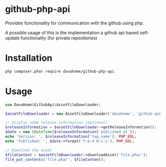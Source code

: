 # github-php-api

Provides functionality for communication with the github using php.

A possible usage of this is the implementation a github api based self-update functionality (for private repositories)

# Installation

```bash
php composer.phar require davahome/github-php-api
```


# Usage

```php
use DavaHome\GithubApi\AssetFileDownloader;

$assetFileDownloader = new AssetFileDownloader('davahome', 'github-api', '<TOKEN>');

// Display some release information (optional)
$releaseInformation = $assetFileDownloader->getReleaseInformation();
$date = new \DateTime($releaseInformation['published_at']);
echo 'Version: ', $releaseInformation['tag_name'], PHP_EOL;
echo 'Published: ', $date->format('Y-m-d H:i:s'), PHP_EOL;

// Download the asset
$fileContent = $assetFileDownloader->downloadAsset('file.phar');
file_put_contents('file.phar', $fileContent);
```
